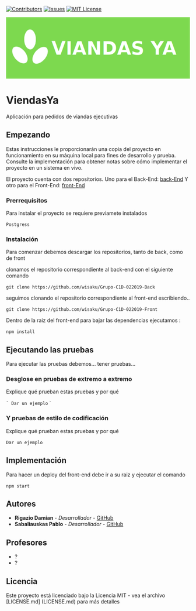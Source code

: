 [![Contributors][contributors-shield]][contributors-url]
[![Issues][issues-shield]][issues-url]
[![MIT License][license-shield]][license-url]

![Logo](img/logo.png)

# ViendasYa

Aplicación para pedidos de viandas ejecutivas

## Empezando

Estas instrucciones le proporcionarán una copia del proyecto en funcionamiento en su máquina local para fines de desarrollo y prueba. Consulte la implementación para obtener notas sobre cómo implementar el proyecto en un sistema en vivo.

El proyecto cuenta con dos repositorios. 
Uno para el Back-End:
[back-End](https://github.com/wisaku/Grupo-C1D-022019-Back)
Y otro para el Front-End: 
[front-End](https://github.com/wisaku/Grupo-C1D-022019-Front)
### Prerrequisitos

Para instalar el proyecto se requiere previamete instalados

```
Postgress
```

### Instalación

Para comenzar debemos descargar los repositorios, tanto de back, como de front

clonamos el repositorio correspondiente al back-end con el siguiente comando

```
git clone https://github.com/wisaku/Grupo-C1D-022019-Back
```

seguimos clonando el repositorio correspondiente al front-end escribiendo..

```
git clone https://github.com/wisaku/Grupo-C1D-022019-Front
```

Dentro de la raiz del front-end para bajar las dependencias ejecutamos :
```
npm install
```



## Ejecutando las pruebas

Para ejecutar las pruebas debemos... tener pruebas... 

### Desglose en pruebas de extremo a extremo

Explique qué prueban estas pruebas y por qué

`` `
Dar un ejemplo
`` `

### Y pruebas de estilo de codificación

Explique qué prueban estas pruebas y por qué

```
Dar un ejemplo
```

## Implementación

Para hacer un deploy del front-end debe ir a su raiz y ejecutar el comando
```
npm start
```

## Autores
* **Rigazio Damian** - *Desarrollador* - [GitHub](https://github.com/sirDemian)
* **Sabaliauskas Pablo** - *Desarrollador* - [GitHub](https://github.com/wisaku)

## Profesores
* ?
* ?

## Licencia

Este proyecto está licenciado bajo la Licencia MIT - vea el archivo [LICENSE.md] (LICENSE.md) para más detalles


<!-- MARKDOWN LINKS & IMAGES -->
<!-- https://www.markdownguide.org/basic-syntax/#reference-style-links -->
[contributors-shield]: https://img.shields.io/github/contributors/wisaku/Grupo-C1D-022019-Documentation
[contributors-url]: https://github.com/wisaku/Grupo-C1D-022019-Documentation/graphs/contributors
[issues-shield]: https://img.shields.io/github/issues/wisaku/Grupo-C1D-022019-Documentation
[issues-url]: https://github.com/wisaku/Grupo-C1D-022019-Documentation/issues
[license-shield]: https://img.shields.io/github/license/wisaku/Grupo-C1D-022019-Documentation
[license-url]: https://github.com/wisaku/Grupo-C1D-022019-Documentation/blob/master/LICENSE.md
